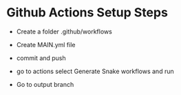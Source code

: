 # Github Actions Setup Steps

- Create a folder .github/workflows

- Create MAIN.yml file
- commit and push
- go to actions select Generate Snake workflows and run
- Go to output branch
